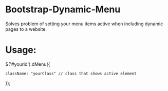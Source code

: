 # Bootstrap-Dynamic-Menu
Solves problem of setting your menu items active when including dynamic pages to a website. 

# Usage:

$('#yourid').dMenu({

    className: "yourClass" // class that shows active element  
});

